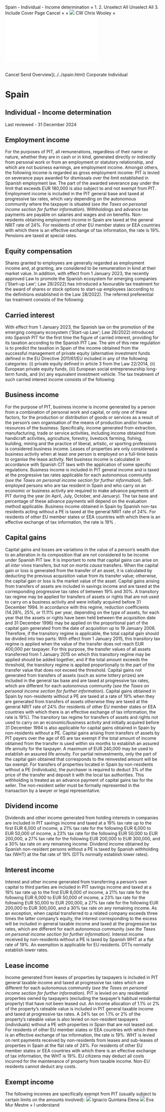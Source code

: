 Spain - Individual - Income determination
×
1.
2.
Unselect All
Unselect All
3.
Include Cover Page
Cancel
×
×
![](../../-/media/world-wide-tax-summaries/attachments/global---chris-wooley.ashx%3Frev=ac5e5f3223b34096b1afc2a6009c7320&revision=ac5e5f32-23b3-4096-b1af-c2a6009c7320&hash=859B7ADC84DC2CBEC9760E9E6EE7DE6D0A8BFCDF)
CW
Chris Wooley
×
![](income-determination.html)
######
Cancel
Send
Overview](../../spain.html)
Corporate
Individual
# Spain
## Individual - Income determination
Last reviewed - 31 December 2024
## Employment income
For the purposes of PIT, all remunerations, regardless of their name or nature, whether they are in cash or in kind, generated directly or indirectly from personal work or from an employment or statutory relationship, and which are not business earnings, are employment income.
Amongst others, the following income is regarded as gross employment income:
PIT is levied on severance pays awarded for dismissals over the limit established in Spanish employment law. The part of the awarded severance pay under the limit that exceeds EUR 180,000 is also subject to and not exempt from PIT.
Employment income is included in the PIT general base and taxed at progressive tax rates, which vary depending on the autonomous community where the taxpayer is situated (*see the Taxes on personal income section for further information*).
Withholdings and advance tax payments are payable on salaries and wages and on benefits.
Non-residents obtaining employment income in Spain are taxed at the general NRIT rate of 24%. For residents of other EU member states or EEA countries with which there is an effective exchange of tax information, the rate is 19%. Pensions are taxed at special rates.
## Equity compensation
Shares granted to employees are generally regarded as employment income and, at granting, are considered to be remuneration in kind at their market value.
In addition, with effect from 1 January 2023, the recently approved Law to promote the Spanish ecosystem for emerging companies (’Start-up Law’; Law 28/2022) has introduced a favourable tax treatment for the award of shares or stock options to start-up employees (according to the definitions established in the Law 28/2022). The referred preferential tax treatment consists of the following:
## Carried interest
With effect from 1 January 2023, the Spanish law on the promotion of the emerging company ecosystem (‘Start-up Law‘; Law 28/2022) introduced into Spanish PIT for the first time the figure of carried interest, providing for its taxation according to the Spanish PIT Law.
The aim of this new regulation is to predict the taxation in Spain of the income obtained from the successful management of private equity (alternative investment funds defined in the EU Directive 2011/61/EU included in any of the following categories: (i) private equity defined in article 3 from the Law 22/2014, (ii) European private equity funds, (iii) European social entrepreneurship long- term funds, and (iv) any equivalent investment vehicle.
The tax treatment of such carried interest income consists of the following:
## Business income
For the purpose of PIT, business income is income generated by a person from a combination of personal work and capital, or only one of these factors, for the production or distribution of goods or services as a result of the person’s own organisation of the means of production and/or human resources of the business.
Specifically, income generated from extraction, manufacturing, trade or service activities, including income obtained from handicraft activities, agriculture, forestry, livestock farming, fishing, building, mining and the practice of liberal, artistic, or sporting professions is considered business income.
Leases of properties are only considered a business activity when at least one person is employed on a full-time basis to organise the lease activity.
Net business income is calculated in accordance with Spanish CIT laws with the application of some specific regulations.
Business income is included in PIT general income and is taxed at the progressive tax rates applicable for each autonomous community (*see the Taxes on personal income section for further information*).
Self-employed persons who are tax resident in Spain and who carry on an economic or business activity are required to make advance payments of PIT during the year (in April, July, October, and January). The tax base and percentage of these advance payments will depend on the evaluation method applicable.
Business income obtained in Spain by Spanish non-tax residents acting without a PE is taxed at the general NRIT rate of 24%. For residents of other EU member states or EEA countries with which there is an effective exchange of tax information, the rate is 19% .
## Capital gains
Capital gains and losses are variations in the value of a person’s wealth due to an alteration in its composition that are not considered to be income under Spanish PIT law.
It is important to note that capital gains can arise on all *inter vivos* transfers, but not on *mortis causa* transfers.
When the capital gain or loss is generated from the transfer of an asset, it is calculated by deducting the previous acquisition value from its transfer value; otherwise, the capital gain or loss is the market value of the asset.
Capital gains arising from transfers of assets are included in savings income and are taxed at the corresponding progressive tax rates of between 19% and 30%.
A transitory tax regime may be applied for transfers of assets or rights that are not used to carry on a business activity and were initially acquired before 31 December 1994. In accordance with this regime, reduction coefficients (14.28%, 25%, or 11.11% per year, depending on the type of assets, for each year that the assets or rights have been held between the acquisition date and 31 December 1996) may be applied on the proportional part of the capital gain generated from the date of acquisition up to 19 January 2006. Therefore, if the transitory regime is applicable, the total capital gain should be divided into two parts:
With effect from 1 January 2015, this transitory tax regime is applied when the value of the transfer does not reach EUR 400,000 per taxpayer. For this purpose, the transfer values of all assets transferred from 1 January 2015 on which this transitory regime may be applied should be added together, and if the total amount exceeds the threshold, the transitory regime is applied proportionally to the part of the transfer value that does not exceed the threshold.
Capital gains not generated from transfers of assets (such as some lottery prizes) are included in the general tax base and are taxed at progressive tax rates, which are different for each autonomous community (*see the Taxes on personal income section for further information*).
Capital gains obtained in Spain by non-residents without a PE are taxed at a rate of 19% when they are generated from transfers of assets otherwise they are taxed at the general NRIT rate of 24% (for residents of other EU member states or EEA countries with which there is an effective exchange of tax information, the rate is 19%).
The transitory tax regime for transfers of assets and rights not used to carry on an economic/business activity and initially acquired before 31 December 1994 is also applicable for capital gains obtained in Spain by non-residents without a PE.
Capital gains arising from transfers of assets by PIT payers over the age of 65 are tax exempt if the total amount of income obtained from the transfer is used within six months to establish an assured life annuity for the taxpayer. A maximum of EUR 240,000 may be used to establish an assured life annuity. For partial reinvestments, only the part of the capital gain obtained that corresponds to the reinvested amount will be tax exempt.
For transfers of properties located in Spain by non-residents without a PE (individuals), the purchaser is required to deduct 3% of the price of the transfer and deposit it with the local tax authorities. This withholding is treated as an advance payment of capital gains tax for the seller. The non-resident seller must be formally represented in the transaction by a lawyer or legal representative.
## Dividend income
Dividends and other income generated from holding interests in companies are included in PIT savings income and taxed at a 19% tax rate up to the first EUR 6,000 of income, a 21% tax rate for the following EUR 6,000 to EUR 50,000 of income, a 23% tax rate for the following EUR 50,000 to EUR 200,000, a 27% tax rate for the following EUR 200,000 to EUR 300,000, and a 30% tax rate on any remaining income.
Dividend income obtained by Spanish non-resident persons without a PE is taxed by Spanish withholding tax (WHT) at the flat rate of 19% (DTTs normally establish lower rates).
## Interest income
Interest and other income generated from transferring a person’s own capital to third parties are included in PIT savings income and taxed at a 19% tax rate up to the first EUR 6,000 of income, a 21% tax rate for the following EUR 6,000 to EUR 50,000 of income, a 23% tax rate for the following EUR 50,000 to EUR 200,000, a 27% tax rate for the following EUR 200,000 to EUR 300,000, and a 30% tax rate on any remaining income.
As an exception, when capital transferred to a related company exceeds three times the latter company’s equity, the interest corresponding to the excess will be included in general taxable income and taxed at the progressive tax rates, which are different for each autonomous community (*see the Taxes on personal income section for further information).*
Interest income received by non-residents without a PE is taxed by Spanish WHT at a flat rate of 19%. An exemption is applicable for EU residents. DTTs normally establish lower rates.
## Lease income
Income generated from leases of properties by taxpayers is included in PIT general taxable income and taxed at progressive tax rates which are different for each autonomous community (*see the Taxes on personal income section for further information*).
PIT is levied on any residential properties owned by taxpayers (excluding the taxpayer’s habitual residential property) that have not been leased out. An income allocation of 1.1% or 2% of the property’s rateable value is included in PIT general taxable income and taxed at progressive tax rates. A 24% tax on 1.1% or 2% of the property’s rateable value is also levied on non-resident taxpayers (individuals) without a PE with properties in Spain that are not leased out. For residents of other EU member states or EEA countries with which there is an effective exchange of tax information, the rate is 19%.
WHT is levied on rent payments received by non-residents from leases and sub-leases of properties in Spain at the flat rate of 24%. For residents of other EU member states or EEA countries with which there is an effective exchange of tax information, the WHT is 19%.
EU citizens may deduct all costs incurred for the maintenance of property from taxable income. Non-EU residents cannot deduct any costs.
## Exempt income
The following incomes are specifically exempt from PIT (usually subject to certain limits on the amounts involved):
![](../../-/media/world-wide-tax-summaries/attachments/spain---ignacio_quintana_elena.ashx%3Frev=9eabee28435640dc847d0a2f012c3bf4&revision=9eabee28-4356-40dc-847d-0a2f012c3bf4&hash=03B96ABF832106F3A3115CC95D5AAC1E92A36026)
Ignacio Quintana Elena
![](../../-/media/world-wide-tax-summaries/attachments/spain---eva_mur_mestre.ashx%3Frev=0eb32255ebf5421fb184c75c2407493b&revision=0eb32255-ebf5-421f-b184-c75c2407493b&hash=E2A588E14A07719823B1C89E73D767BE8BA28178)
Eva Mur Mestre
×
I understand